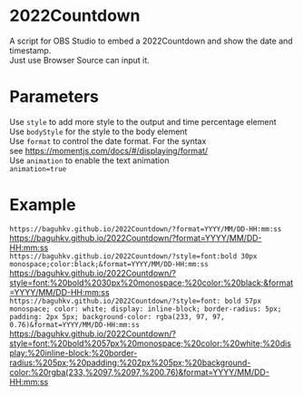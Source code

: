 # 2022Countdown
A script for OBS Studio to embed a 2022Countdown and show the  date and timestamp.<br />
Just use Browser Source can input it.

# Parameters
Use `style` to add more style to the output and time percentage element<br />
Use `bodyStyle` for the style to the body element<br />
Use `format` to control the date format. For the syntax<br />
see https://momentjs.com/docs/#/displaying/format/<br />
Use `animation` to enable the text animation<br />
`animation=true`<br />


# Example
`https://baguhkv.github.io/2022Countdown/?format=YYYY/MM/DD-HH:mm:ss`<br />
https://baguhkv.github.io/2022Countdown/?format=YYYY/MM/DD-HH:mm:ss <br />
`https://baguhkv.github.io/2022Countdown/?style=font:bold 30px monospace;color:black;&format=YYYY/MM/DD-HH:mm:ss`<br />
https://baguhkv.github.io/2022Countdown/?style=font:%20bold%2030px%20monospace;%20color:%20black;&format=YYYY/MM/DD-HH:mm:ss<br />
`https://baguhkv.github.io/2022Countdown/?style=font: bold 57px monospace; color: white; display: inline-block; border-radius: 5px; padding: 2px 5px; background-color: rgba(233, 97, 97, 0.76)&format=YYYY/MM/DD-HH:mm:ss`<br />
https://baguhkv.github.io/2022Countdown/?style=font:%20bold%2057px%20monospace;%20color:%20white;%20display:%20inline-block;%20border-radius:%205px;%20padding:%202px%205px;%20background-color:%20rgba(233,%2097,%2097,%200.76)&format=YYYY/MM/DD-HH:mm:ss
